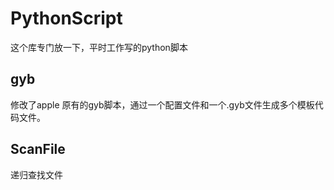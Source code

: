 # PythonScript

这个库专门放一下，平时工作写的python脚本


## gyb
 修改了apple 原有的gyb脚本，通过一个配置文件和一个.gyb文件生成多个模板代码文件。
 
## ScanFile
递归查找文件
 

